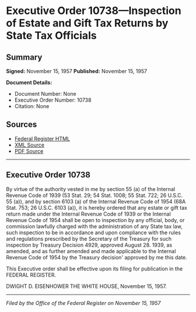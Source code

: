 # Executive Order 10738—Inspection of Estate and Gift Tax Returns by State Tax Officials

## Summary

**Signed:** November 15, 1957
**Published:** November 15, 1957

**Document Details:**
- Document Number: None
- Executive Order Number: 10738
- Citation: None

## Sources
- [Federal Register HTML](https://www.presidency.ucsb.edu/documents/executive-order-10738-inspection-estate-and-gift-tax-returns-state-tax-officials)
- [XML Source](None)
- [PDF Source](None)

---

## Executive Order 10738

By virtue of the authority vested in me by section 55 (a) of the Internal Revenue Code of 1939 (53 Stat. 29; 54 Stat. 1008; 55 Stat. 722; 26 U.S.C. 55 (a)), and by section 6103 (a) of the Internal Revenue Code of 1954 (68A Stat. 753; 26 U.S.C. 6103 (a)), it is hereby ordered that any estate or gift tax return made under the Internal Revenue Code of 1939 or the Internal Revenue Code of 1954 shall be open to inspection by any official, body, or commission lawfully charged with the administration of any State tax law, such inspection to be in accordance and upon compliance with the rules and regulations prescribed by the Secretary of the Treasury for such inspection by Treasury Decision 4929, approved August 28. 1939, as amended, and as further amended and made applicable to the Internal Revenue Code of 1954 by the Treasury decision' approved by me this date.

This Executive order shall be effective upon its filing for publication in the FEDERAL REGISTER.

DWIGHT D. EISENHOWER
THE WHITE HOUSE,
November 15, 1957.

---

*Filed by the Office of the Federal Register on November 15, 1957*
